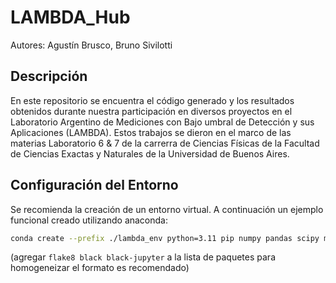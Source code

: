 # LAMBDA_Hub
Autores: Agustín Brusco, Bruno Sivilotti

## Descripción
En este repositorio se encuentra el código generado y los resultados obtenidos durante nuestra participación en diversos proyectos en el Laboratorio Argentino de Mediciones con Bajo umbral de Detección y sus Aplicaciones (LAMBDA). Estos trabajos se dieron en el marco de las materias Laboratorio 6 & 7 de la carrerra de Ciencias Físicas de la Facultad de Ciencias Exactas y Naturales de la Universidad de Buenos Aires.

## Configuración del Entorno
Se recomienda la creación de un entorno virtual. A continuación un ejemplo funcional creado utilizando anaconda:
```bash
conda create --prefix ./lambda_env python=3.11 pip numpy pandas scipy matplotlib seaborn astropy jupyter notebook ipywidgets
```
(agregar `flake8 black black-jupyter` a la lista de paquetes para homogeneizar el formato es recomendado)